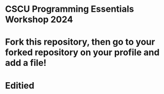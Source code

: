 # CSCU Programming Essentials Workshop 2024
# Fork this repository, then go to your forked repository on your profile and add a file!
# Editied
